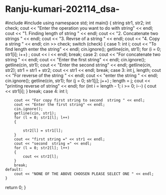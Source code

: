 # Ranju-kumari-202114_dsa-

#include <iostream>
#include <string>
using namespace std;
int main()
{
    string str1, str2;
    int check;
    cout << "Enter the operation you want to do with string" << endl;
    cout << "1. Finding length of string " << endl;
    cout << "2. Concatenate two strings " << endl;
    cout << "3. Revrse of a string " << endl;
    cout << "4. Copy a string " << endl;
    cin >> check;
    switch (check)
    {
    case 1:
        int i;
        cout << "To find length enter the string" << endl;
        cin.ignore();
        getline(cin, str1);
        for (i = 0; str1[i]; i++)
            ;
        cout << i << endl;
        break;
    case 2:
        cout << "For concatenate two string " << endl;
        cout << "Enter the first string" << endl;
        cin.ignore();
        getline(cin, str1);
        cout << "Enter the second string" << endl;
        getline(cin, str2);
        str1 = str1 + str2;
        cout << str1 << endl;
        break;
    case 3:
        int j, length;
        cout << "For  reverse of the string " << endl;
        cout << "enter the string " << endl;
        cin.ignore();
        getline(cin, str1);
        for (j = 0; str1[j]; j++)
            ;
        length = j;
        cout << "printing reverse of string" << endl;
        for (int i = length - 1; i >= 0; i--)
        {
            cout << str1[i];
        }
        break;
    case 4:
        int l;

        cout << "For copy first string to second  string " << endl;
        cout << "Enter the first string" << endl;
        cin.ignore();
        getline(cin, str1);
        for (l = 0; str1[l]; l++)
        {

            str2[l] = str1[l];
        }
        cout << "first string =" << str1 << endl;
        cout << "second  string =" << endl;
        for (l = 0; str2[l]; l++)
        {
            cout << str2[l];
        }
        break;
    default:
        cout << "NONE OF THE ABOVE CHOOSEN PLEASE SELECT ONE " << endl;
    } 
  return 0;
}
  
